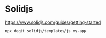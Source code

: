 # Solidjs #

<https://www.solidjs.com/guides/getting-started>

``` shell
npx degit solidjs/templates/js my-app
```

